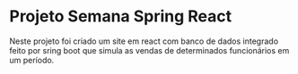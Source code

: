 # Projeto Semana Spring React

Neste projeto foi criado um site em react com banco de dados integrado feito por sring boot que simula as vendas de determinados funcionários em um período.
